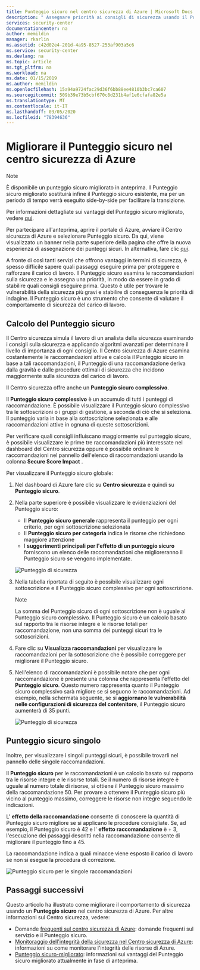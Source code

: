 ```yaml
---
title: Punteggio sicuro nel centro sicurezza di Azure | Microsoft Docs
description: " Assegnare priorità ai consigli di sicurezza usando il Punteggio sicuro nel centro sicurezza di Azure. "
services: security-center
documentationcenter: na
author: memildin
manager: rkarlin
ms.assetid: c42d02e4-201d-4a95-8527-253af903a5c6
ms.service: security-center
ms.devlang: na
ms.topic: article
ms.tgt_pltfrm: na
ms.workload: na
ms.date: 01/15/2019
ms.author: memildin
ms.openlocfilehash: 15a94a9724fac29d36f6bb88ee4810b3bc7ca607
ms.sourcegitcommit: 509b39e73b5cbf670c8d231b4af1e6cfafa82e5a
ms.translationtype: MT
ms.contentlocale: it-IT
ms.lasthandoff: 03/05/2020
ms.locfileid: "78394636"
---
```

# <a name="improve-your-secure-score-in-azure-security-center"></a>Migliorare il Punteggio sicuro nel centro sicurezza di Azure

> [!NOTE]
> È disponibile un punteggio sicuro migliorato in anteprima. Il Punteggio sicuro migliorato sostituirà infine il Punteggio sicuro esistente, ma per un periodo di tempo verrà eseguito side-by-side per facilitare la transizione.
>
> Per informazioni dettagliate sui vantaggi del Punteggio sicuro migliorato, vedere [qui](secure-score-security-controls.md).
>
> Per partecipare all'anteprima, aprire il portale di Azure, avviare il Centro sicurezza di Azure e selezionare Punteggio sicuro. Da qui, viene visualizzato un banner nella parte superiore della pagina che offre la nuova esperienza di assegnazione dei punteggi sicuri. In alternativa, fare clic [qui](https://aka.ms/ascnewscore).

A fronte di così tanti servizi che offrono vantaggi in termini di sicurezza, è spesso difficile sapere quali passaggi eseguire prima per proteggere e rafforzare il carico di lavoro. Il Punteggio sicuro esamina le raccomandazioni sulla sicurezza e le assegna una priorità, in modo da essere in grado di stabilire quali consigli eseguire prima. Questo è utile per trovare le vulnerabilità della sicurezza più gravi e stabilire di conseguenza le priorità di indagine. Il Punteggio sicuro è uno strumento che consente di valutare il comportamento di sicurezza del carico di lavoro.

## <a name="secure-score-calculation"></a>Calcolo del Punteggio sicuro

Il Centro sicurezza simula il lavoro di un analista della sicurezza esaminando i consigli sulla sicurezza e applicando algoritmi avanzati per determinare il livello di importanza di ogni consiglio.
Il Centro sicurezza di Azure esamina costantemente le raccomandazioni attive e calcola il Punteggio sicuro in base a tali raccomandazioni, il Punteggio di una raccomandazione deriva dalla gravità e dalle procedure ottimali di sicurezza che incidono maggiormente sulla sicurezza del carico di lavoro.

Il Centro sicurezza offre anche un **Punteggio sicuro complessivo**. 

Il **Punteggio sicuro complessivo** è un accumulo di tutti i punteggi di raccomandazione. È possibile visualizzare il Punteggio sicuro complessivo tra le sottoscrizioni o i gruppi di gestione, a seconda di ciò che si seleziona. Il punteggio varia in base alla sottoscrizione selezionata e alle raccomandazioni attive in ognuna di queste sottoscrizioni.

Per verificare quali consigli influiscano maggiormente sul punteggio sicuro, è possibile visualizzare le prime tre raccomandazioni più interessate nel dashboard del Centro sicurezza oppure è possibile ordinare le raccomandazioni nel pannello dell'elenco di raccomandazioni usando la colonna **Secure Score Impact** .

Per visualizzare il Punteggio sicuro globale:

1. Nel dashboard di Azure fare clic su **Centro sicurezza** e quindi su **Punteggio sicuro**.

2. Nella parte superiore è possibile visualizzare le evidenziazioni del Punteggio sicuro:
   - Il **Punteggio sicuro generale** rappresenta il punteggio per ogni criterio, per ogni sottoscrizione selezionata
   - Il **Punteggio sicuro per categoria** indica le risorse che richiedono maggiore attenzione
   - I **suggerimenti principali per l'effetto di un punteggio sicuro** forniscono un elenco delle raccomandazioni che miglioreranno il Punteggio sicuro se vengono implementate.
 
   ![Punteggio di sicurezza](./media/security-center-secure-score/secure-score-dashboard.png)

3. Nella tabella riportata di seguito è possibile visualizzare ogni sottoscrizione e il Punteggio sicuro complessivo per ogni sottoscrizione.

   > [!NOTE]
   > La somma del Punteggio sicuro di ogni sottoscrizione non è uguale al Punteggio sicuro complessivo. Il Punteggio sicuro è un calcolo basato sul rapporto tra le risorse integre e le risorse totali per raccomandazione, non una somma dei punteggi sicuri tra le sottoscrizioni. 
   >
4. Fare clic su **Visualizza raccomandazioni** per visualizzare le raccomandazioni per la sottoscrizione che è possibile correggere per migliorare il Punteggio sicuro.
4. Nell'elenco di raccomandazioni è possibile notare che per ogni raccomandazione è presente una colonna che rappresenta l'effetto del **Punteggio sicuro**. Questo numero rappresenta quanto il Punteggio sicuro complessivo sarà migliore se si seguono le raccomandazioni. Ad esempio, nella schermata seguente, se si **aggiornano le vulnerabilità nelle configurazioni di sicurezza del contenitore**, il Punteggio sicuro aumenterà di 35 punti.

   ![Punteggio di sicurezza](./media/security-center-secure-score/security-center-secure-score1.png)



## <a name="individual-secure-score"></a>Punteggio sicuro singolo

Inoltre, per visualizzare i singoli punteggi sicuri, è possibile trovarli nel pannello delle singole raccomandazioni.  

Il **Punteggio sicuro** per le raccomandazioni è un calcolo basato sul rapporto tra le risorse integre e le risorse totali. Se il numero di risorse integre è uguale al numero totale di risorse, si ottiene il Punteggio sicuro massimo della raccomandazione 50. Per provare a ottenere il Punteggio sicuro più vicino al punteggio massimo, correggere le risorse non integre seguendo le indicazioni.

L' **effetto della raccomandazione** consente di conoscere la quantità di Punteggio sicuro migliore se si applicano le procedure consigliate. Se, ad esempio, il Punteggio sicuro è 42 e l' **effetto raccomandazione** è + 3, l'esecuzione dei passaggi descritti nella raccomandazione consente di migliorare il punteggio fino a 45.

La raccomandazione indica a quali minacce viene esposto il carico di lavoro se non si esegue la procedura di correzione.

![Punteggio sicuro per le singole raccomandazioni](./media/security-center-secure-score/indiv-recommendation-secure-score.png)




## <a name="next-steps"></a>Passaggi successivi
Questo articolo ha illustrato come migliorare il comportamento di sicurezza usando un **Punteggio sicuro** nel centro sicurezza di Azure. Per altre informazioni sul Centro sicurezza, vedere:

* Domande [frequenti sul centro sicurezza di Azure](faq-general.md): domande frequenti sul servizio e il Punteggio sicuro.
* [Monitoraggio dell'integrità della sicurezza nel Centro sicurezza di Azure](security-center-monitoring.md): informazioni su come monitorare l'integrità delle risorse di Azure.
* [Punteggio sicuro-migliorato](secure-score-security-controls.md): informazioni sui vantaggi del Punteggio sicuro migliorato attualmente in fase di anteprima.